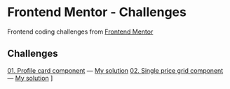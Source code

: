 # Frontend Mentor - Challenges
Frontend coding challenges from [Frontend Mentor](https://www.frontendmentor.io)

## Challenges
[01. Profile card component](https://www.frontendmentor.io/challenges/profile-card-component-cfArpWshJ) — [My solution](https://frontend-mentor-proyect.vercel.app/)
[02. Single price grid component](https://www.frontendmentor.io/challenges/single-price-grid-component-5ce41129d0ff452fec5abbbc) — [My solution](https://single-price-rose-seven.vercel.app/)
]